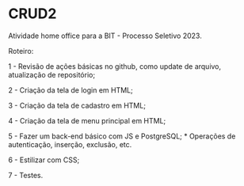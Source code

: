 # CRUD2
Atividade home office para a BIT - Processo Seletivo 2023.

Roteiro:

1 - Revisão de ações básicas no github, como update de arquivo, atualização de
repositório;

2 - Criação da tela de login em HTML;

3 - Criação da tela de cadastro em HTML;

4 - Criação da tela de menu principal em HTML;

5 - Fazer um back-end básico com JS e PostgreSQL;
	* Operações de autenticação, inserção, exclusão, etc.

6 - Estilizar com CSS;

7 - Testes.
